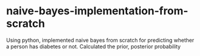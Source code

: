 # naive-bayes-implementation-from-scratch
Using python, implemented naive bayes from scratch for predicting whether a person has diabetes or not. Calculated the prior, posterior probability
